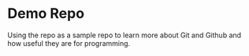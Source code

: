 # Demo Repo

Using the repo as a sample repo to learn more about Git and Github and how useful they are for programming. 
